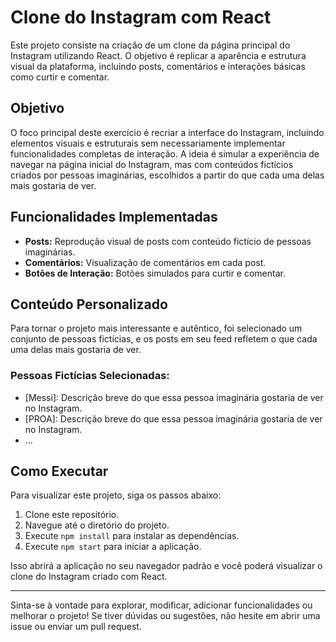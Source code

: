 # Clone do Instagram com React

Este projeto consiste na criação de um clone da página principal do Instagram utilizando React. O objetivo é replicar a aparência e estrutura visual da plataforma, incluindo posts, comentários e interações básicas como curtir e comentar.

## Objetivo

O foco principal deste exercício é recriar a interface do Instagram, incluindo elementos visuais e estruturais sem necessariamente implementar funcionalidades completas de interação. A ideia é simular a experiência de navegar na página inicial do Instagram, mas com conteúdos fictícios criados por pessoas imaginárias, escolhidos a partir do que cada uma delas mais gostaria de ver.

## Funcionalidades Implementadas

- **Posts:** Reprodução visual de posts com conteúdo fictício de pessoas imaginárias.
- **Comentários:** Visualização de comentários em cada post.
- **Botões de Interação:** Botões simulados para curtir e comentar.

## Conteúdo Personalizado

Para tornar o projeto mais interessante e autêntico, foi selecionado um conjunto de pessoas fictícias, e os posts em seu feed refletem o que cada uma delas mais gostaria de ver.

### Pessoas Fictícias Selecionadas:
- [Messi]: Descrição breve do que essa pessoa imaginária gostaria de ver no Instagram.
- [PROA]: Descrição breve do que essa pessoa imaginária gostaria de ver no Instagram.
- ...

## Como Executar

Para visualizar este projeto, siga os passos abaixo:

1. Clone este repositório.
2. Navegue até o diretório do projeto.
3. Execute `npm install` para instalar as dependências.
4. Execute `npm start` para iniciar a aplicação.

Isso abrirá a aplicação no seu navegador padrão e você poderá visualizar o clone do Instagram criado com React.

---

Sinta-se à vontade para explorar, modificar, adicionar funcionalidades ou melhorar o projeto! Se tiver dúvidas ou sugestões, não hesite em abrir uma issue ou enviar um pull request.

